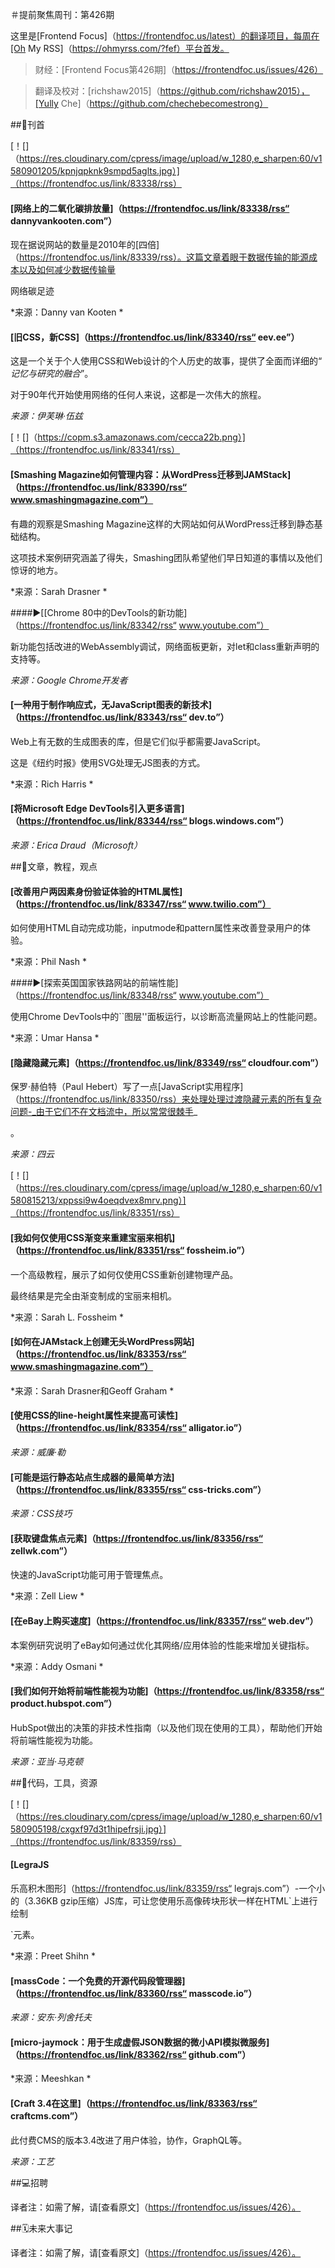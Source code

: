 ＃提前聚焦周刊：第426期

这里是[Frontend Focus]（https://frontendfoc.us/latest）的翻译项目，每周在[Oh My RSS]（https://ohmyrss.com/?fef）平台首发。

>财经：[Frontend Focus第426期]（https://frontendfoc.us/issues/426）

>

>翻译及校对：[richshaw2015]（https://github.com/richshaw2015），[Yully Che]（https://github.com/chechebecomestrong）

##🚀刊首

[！[]（https://res.cloudinary.com/cpress/image/upload/w_1280,e_sharpen:60/v1580901205/kpnjqpknk9smpd5aglts.jpg）]（https://frontendfoc.us/link/83338/rss）

#### [网络上的二氧化碳排放量]（https://frontendfoc.us/link/83338/rss“ dannyvankooten.com”）

现在据说网站的数量是2010年的[四倍]（https://frontendfoc.us/link/83339/rss）。这篇文章着眼于数据传输的能源成本以及如何减少数据传输量

网络碳足迹

*来源：Danny van Kooten *

#### [旧CSS，新CSS]（https://frontendfoc.us/link/83340/rss“ eev.ee”）

这是一个关于个人使用CSS和Web设计的个人历史的故事，提供了全面而详细的“ _记忆与研究的融合_”。

对于90年代开始使用网络的任何人来说，这都是一次伟大的旅程。

*来源：伊芙琳·伍兹*

[！[]（https://copm.s3.amazonaws.com/cecca22b.png）]（https://frontendfoc.us/link/83341/rss）

#### [Smashing Magazine如何管理内容：从WordPress迁移到JAMStack]（https://frontendfoc.us/link/83390/rss“ www.smashingmagazine.com”）

有趣的观察是Smashing Magazine这样的大网站如何从WordPress迁移到静态基础结构。

这项技术案例研究涵盖了得失，Smashing团队希望他们早日知道的事情以及他们惊讶的地方。

*来源：Sarah Drasner *

####▶[[Chrome 80中的DevTools的新功能]（https://frontendfoc.us/link/83342/rss“ www.youtube.com”）

新功能包括改进的WebAssembly调试，网络面板更新，对let和class重新声明的支持等。

*来源：Google Chrome开发者*

#### [一种用于制作响应式，无JavaScript图表的新技术]（https://frontendfoc.us/link/83343/rss“ dev.to”）

Web上有无数的生成图表的库，但是它们似乎都需要JavaScript。

这是《纽约时报》使用SVG处理无JS图表的方式。

*来源：Rich Harris *

#### [将Microsoft Edge DevTools引入更多语言]（https://frontendfoc.us/link/83344/rss“ blogs.windows.com”）

*来源：Erica Draud（Microsoft）*

##📙文章，教程，观点

#### [改善用户两因素身份验证体验的HTML属性]（https://frontendfoc.us/link/83347/rss“ www.twilio.com”）

如何使用HTML自动完成功能，inputmode和pattern属性来改善登录用户的体验。

*来源：Phil Nash *

####▶[探索英国国家铁路网站的前端性能]（https://frontendfoc.us/link/83348/rss“ www.youtube.com”）

使用Chrome DevTools中的``图层''面板运行，以诊断高流量网站上的性能问题。

*来源：Umar Hansa *

#### [隐藏隐藏元素]（https://frontendfoc.us/link/83349/rss“ cloudfour.com”）

保罗·赫伯特（Paul Hebert）写了一点[JavaScript实用程序]（https://frontendfoc.us/link/83350/rss）来处理处理过渡隐藏元素的所有复杂问题-_由于它们不在文档流中，所以常常很棘手_

。

*来源：四云*

[！[]（https://res.cloudinary.com/cpress/image/upload/w_1280,e_sharpen:60/v1580815213/xppssi9w4oeqdvex8mrv.png）]（https://frontendfoc.us/link/83351/rss）

#### [我如何仅使用CSS渐变来重建宝丽来相机]（https://frontendfoc.us/link/83351/rss“ fossheim.io”）

一个高级教程，展示了如何仅使用CSS重新创建物理产品。

最终结果是完全由渐变制成的宝丽来相机。

*来源：Sarah L. Fossheim *

#### [如何在JAMstack上创建无头WordPress网站]（https://frontendfoc.us/link/83353/rss“ www.smashingmagazine.com”）

*来源：Sarah Drasner和Geoff Graham *

#### [使用CSS的line-height属性来提高可读性]（https://frontendfoc.us/link/83354/rss“ alligator.io”）

*来源：威廉·勒*

#### [可能是运行静态站点生成器的最简单方法]（https://frontendfoc.us/link/83355/rss“ css-tricks.com”）

*来源：CSS技巧*

#### [获取键盘焦点元素]（https://frontendfoc.us/link/83356/rss“ zellwk.com”）

快速的JavaScript功能可用于管理焦点。

*来源：Zell Liew *

#### [在eBay上购买速度]（https://frontendfoc.us/link/83357/rss“ web.dev”）

本案例研究说明了eBay如何通过优化其网络/应用体验的性能来增加关键指标。

*来源：Addy Osmani *

#### [我们如何开始将前端性能视为功能]（https://frontendfoc.us/link/83358/rss“ product.hubspot.com”）

HubSpot做出的决策的非技术性指南（以及他们现在使用的工具），帮助他们开始将前端性能视为功能。

*来源：亚当·马克顿*

##🔧代码，工具，资源

[！[]（https://res.cloudinary.com/cpress/image/upload/w_1280,e_sharpen:60/v1580905198/cxgxf97d3t1hipefrsji.jpg）]（https://frontendfoc.us/link/83359/rss）

#### [LegraJS

乐高积木图形]（https://frontendfoc.us/link/83359/rss“ legrajs.com”）-一个小的（3.36KB gzip压缩）JS库，可让您使用乐高像砖块形状一样在HTML`<canvas>上进行绘制

`元素。

*来源：Preet Shihn *

#### [massCode：一个免费的开源代码段管理器]（https://frontendfoc.us/link/83360/rss“ masscode.io”）

*来源：安东·列舍托夫*

#### [micro-jaymock：用于生成虚假JSON数据的微小API模拟微服务]（https://frontendfoc.us/link/83362/rss“ github.com”）

*来源：Meeshkan *

#### [Craft 3.4在这里]（https://frontendfoc.us/link/83363/rss“ craftcms.com”）

此付费CMS的版本3.4改进了用户体验，协作，GraphQL等。

*来源：工艺*

##💻招聘

译者注：如需了解，请[查看原文]（https://frontendfoc.us/issues/426）。

##🗓未来大事记

译者注：如需了解，请[查看原文]（https://frontendfoc.us/issues/426）。